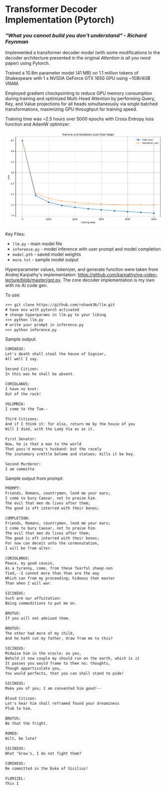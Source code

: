 # Transformer Decoder Implementation (Pytorch)

### <i>"What you cannot build you don't understand" - Richard Feynman</i> 

Implemented a transformer decoder model (with some modifications to the decoder architecture presented in the original <i>Attention is all you need</i> paper) using Pytorch.

Trained a 10.8m parameter model (41 MB) on 1.1 million tokens of Shakespeare with 1 x NVIDIA GeForce GTX 1650 GPU using ~1GB/4GB VRAM.

Employed gradient checkpointing to reduce GPU memory consumption during training and optimized Multi-Head Attention by performing Query, Key, and Value projections for all heads simultaneously via single batched transformations, maximizing GPU throughput for training speed.

Training time was ~2.5 hours over 5000 epochs with Cross Entropy loss function and AdamW optimizer:

![Training and Validation Loss Plot](loss_plot.png)

Key Files: 
- `llm.py` - main model file
- `inference.py` - model inference with user prompt and model completion 
- `model.pth` - saved model weights
- `more.txt` - sample model output

Hyperparameter values, tokenizer, and generate function were taken from Andrej Karpathy's implementation: https://github.com/karpathy/ng-video-lecture/blob/master/gpt.py. The core decoder implementation is my own with no AI code gen.

To use: 
```
>>> git clone https://github.com/rohank36/llm.git
# have env with pytorch activated
# change hyperparams in llm.py to your liking
>>> python llm.py 
# write your prompt in inference.py
>>> python inference.py
```

Sample output:
```
COMINIUS:
Let's death shall steal the house of Signior,
All well I say.

Second Citizen:
In this was he shall be absent.

CORIOLANUS:
I have no knot:
Out of the rock!

VOLUMNIA:
I come to the Tum--

Third Citizens:
And if I think it: for else, return me by the house of you
Will I died, with the Lady Via as as it.

First Senator:
Now, he is that a man to the world
That pass'd money's husband: but the racely
The inutomary srettle belome and statues; mills it be boy.

Second Murderer:
I am committe
```

Sample output from prompt:
```
PROMPT:
Friends, Romans, countrymen, lend me your ears;
I come to bury Caesar, not to praise him.
The evil that men do lives after them;
The good is oft interred with their bones;

COMPLETION: 
Friends, Romans, countrymen, lend me your ears;
I come to bury Caesar, not to praise him.
The evil that men do lives after them;
The good is oft interred with their bones;
For now can deceit unto the cormonutation,
I will be from alter.

CORIOLANUS:
Peace, my good cousin,
As a tyranny, come, from these fearful sheep-son
Tied,--I cannot more than than are the way
Which can from my proceeding; hideous that master
Than when I will war.

SICINIUS:
Such are our affuitation:
Being commoditions to put me on.

BRUTUS:
If you will not advised them.

BRUTUS:
The other had more of my child,
And he hath cut my father, draw from me to this?

SICINIUS:
Midwise him in the oracle: as you,
Behold it now couple my should run on the earth, which is it
It passes you would frame to thee no: thoughts,
Though apparticulate you,
You would perfects, that you can shall stand to pide!

SICINIUS:
Make you of you; I am convented him good!--

Blood Citizen:
Let's hear him shall reframed found your dreaminess
Plub to him.

BRUTUS:
Be that the fright.

ROMEO:
Wilt, be late?

SICINIUS:
What 'brow's, I do not fight them?

COMINIUS:
Be committed in the Duke of Sicilius!

FLORIZEL:
This I
```
